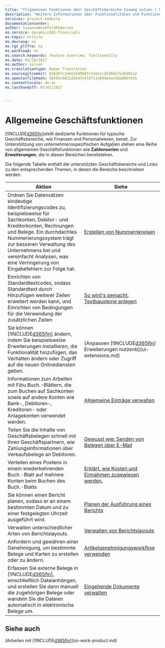 ```yaml
---
title: "Yllgemeinen Funktionen über Geschäftsbereiche hinweg nutzen | Microsoft Docs"
description: "Weitere Informationen über Funktionalitäten und Funktionen, die über Geschäftsbereiche hinweg in Dynamics 365 for Financials verwendet werden."
services: project-madeira
documentationcenter: 
author: SusanneWindfeldPedersen
ms.service: dynamics365-financials
ms.topic: article
ms.devlang: na
ms.tgt_pltfrm: na
ms.workload: na
ms.search.keywords: feature overview, functionality
ms.date: 03/29/2017
ms.author: solsen
ms.translationtype: Human Translation
ms.sourcegitcommit: 81636fc2e661bd9b07c54da1cd5d0d27e30d01a2
ms.openlocfilehash: 50205c6831d3ed7e419711484de4ac5da886fe5b
ms.contentlocale: de-at
ms.lasthandoff: 07/07/2017


---
```

# <a name="general-business-functionality"></a>Allgemeine Geschäftsfunktionen
[!INCLUDE[d365fin](includes/d365fin_md.md)]stellt dedizierte Funktionen für typische Geschäftsbereiche, wie Finanzen und Personalwesen, bereit. Zur Unterstützung von unternehmensspezifischen Aufgaben stehen eine Reihe von allgemeinen Geschäftsfunktionen wie **Zahlenserien** und **Erweiterungen**, die in diesen Bereichen bereitstehen.

Die folgende Tabelle enthält die unterstützten Geschäftsbereiche und Links zu den entsprechenden Themen, in denen die Bereiche beschrieben werden.

| Aktion | Siehe |
| --- | --- |
| Ordnen Sie Datensätzen eindeutige Identifizierungscodes zu, beispielsweise für Sachkonten, Debitor- und Kreditorkonten, Rechnungen und Belege. Ein durchdachtes Nummerierungssystem trägt zur besseren Verwaltung des Unternehmens bei und vereinfacht Analysen, was eine Verringerung von Eingabefehlern zur Folge hat. |[Erstellen von Nummernkreisen](ui-create-number-series.md) |
| Einrichten von Standardtextcodes, sodass Standardtext durch Hinzufügen weiterer Zeilen erweitert werden kann, und Einrichten von Bedingungen für die Verwendung der zusätzlichen Zeilen |[So wird's gemacht: Textbausteine anlegen](ui-how-define-ext-text.md) |
| Sie können [!INCLUDE[d365fin](includes/d365fin_md.md)] ändern, indem Sie beispielsweise Erweiterungen installieren, die Funktionalität hinzufügen, das Verhalten ändern oder Zugriff auf die neuen Onlinediensten geben. |[Anpassen [!INCLUDE[d365fin](includes/d365fin_md.md)] Erweiterungen nutzenb](ui-extensions.md) |
| Informationen zum Arbeiten mit Fibu Buch.-Blättern, die zum Buchen auf Sachkonten sowie auf andere Konten wie Bank-, Debitoren-, Kreditoren- oder Anlagekonten verwendet werden. |[Allgemeine Einträge verwalten](ui-work-general-journals.md) |
| Teilen Sie die Inhalte von Geschäftsbelegen schnell mit Ihren Geschäftspartnern, wie Zahlungsinformationen über Verkaufsbelege an Debitoren. |[Gewusst wie: Senden von Belegen über E-Mail](ui-how-send-documents-email.md) |
| Verteilen eines Postens in einem wiederkehrenden Buch.-Blatt auf mehrere Konten beim Buchen des Buch.-Blatts |[Erklärt, wie Kosten und Einnahmen zugewiesen werden.](year-allocate-costs-income.md) |
| Sie können einen Bericht planen, sodass er an einem bestimmten Datum und zu einer festgelegten Uhrzeit ausgeführt wird. |[Planen der Ausführung eines Berichts](ui-schedule-report.md) |
| Verwalten unterschiedlicher Arten von Berichtslayouts. |[Verwalten von Berichtslayouts](ui-manage-report-layouts.md) |
| Anfordern und gewähren einer Genehmigung, um bestimmte Belege und Karten zu erstellen oder zu ändern. |[Artikelgenehmigungsworkflow verwenden](across-how-use-approval-workflows.md) |
| Erfassen Sie externe Belege in [!INCLUDE[d365fin](includes/d365fin_md.md)], einschließlich Dateianhängen, und erstellen Sie dann manuell die zugehörigen Belege oder wandeln Sie die Dateien automatisch in elektronische Belege um. |[Eingehende Dokumente verwalten](across-income-documents.md) |

## <a name="see-also"></a>Siehe auch
[Arbeiten mit [!INCLUDE[d365fin](includes/d365fin_md.md)]](ui-work-product.md)

